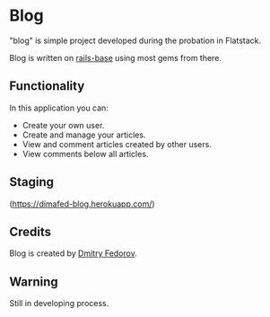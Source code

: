 # Blog

"blog" is simple project developed during the probation in Flatstack.

Blog is written on [rails-base](https://github.com/fs/rails-base) using most gems from there.

## Functionality

In this application you can:

* Create your own user.
* Create and manage your articles.
* View and comment articles created by other users.
* View comments below all articles.

## Staging

(https://dimafed-blog.herokuapp.com/)


## Credits

Blog is created by [Dmitry Fedorov](https://github.com/dmitry-fedorov/).

## Warning

Still in developing process.
